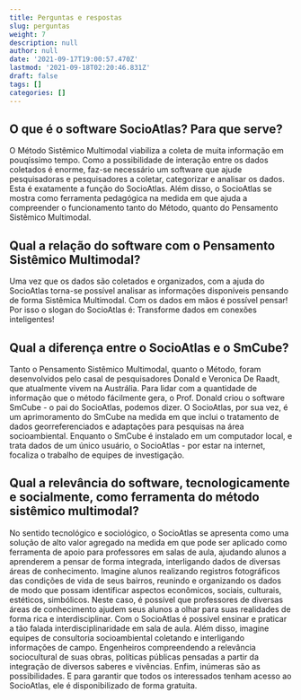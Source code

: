 ```yaml
---
title: Perguntas e respostas
slug: perguntas
weight: 7
description: null
author: null
date: '2021-09-17T19:00:57.470Z'
lastmod: '2021-09-18T02:20:46.831Z'
draft: false
tags: []
categories: []
---
```


## O que é o software SocioAtlas? Para que serve?  
  
O Método Sistêmico Multimodal viabiliza a coleta de muita informação em pouqíssimo tempo. Como a possibilidade de interação entre os dados coletados é enorme, faz-se necessário um software que ajude pesquisadoras e pesquisadores a coletar, categorizar e analisar os dados. Esta é exatamente a função do SocioAtlas. Além disso, o SocioAtlas se mostra como ferramenta pedagógica na medida em que ajuda a compreender o funcionamento tanto do Método, quanto do Pensamento Sistêmico Multimodal.  
  
  
## Qual a relação do software com o Pensamento Sistêmico Multimodal?  
  
Uma vez que os dados são coletados e organizados, com a ajuda do SocioAtlas torna-se possível analisar as informações disponíveis pensando de forma Sistêmica Multimodal. Com os dados em mãos é possível pensar! Por isso o slogan do SocioAtlas é: Transforme dados em conexões inteligentes!  
  
  
## Qual a diferença entre o SocioAtlas e o SmCube?  
  
Tanto o Pensamento Sistêmico Multimodal, quanto o Método, foram desenvolvidos pelo casal de pesquisadores Donald e Veronica De Raadt, que atualmente vivem na Austrália. Para lidar com a quantidade de informação que o método fácilmente gera, o Prof. Donald criou o software SmCube - o pai do SocioAtlas, podemos dizer. O SocioAtlas, por sua vez, é um aprimoramento do SmCube na medida em que inclui o tratamento de dados georreferenciados e adaptações para pesquisas na área socioambiental. Enquanto o SmCube é instalado em um computador local, e trata dados de um único usuário, o SocioAtlas - por estar na internet, focaliza o trabalho de equipes de investigação.  
  
  
  
## Qual a relevância do software, tecnologicamente e socialmente, como ferramenta do método sistêmico multimodal?  
  
  
No sentido tecnológico e sociológico, o SocioAtlas se apresenta como uma solução de alto valor agregado na medida em que pode ser aplicado como ferramenta de apoio para professores em salas de aula, ajudando alunos a aprenderem a pensar de forma integrada, interligando dados de diversas áreas de conhecimento. Imagine alunos realizando registros fotográficos das condições de vida de seus bairros, reunindo e organizando os dados de modo que possam identificar aspectos econômicos, sociais, culturais, estéticos, simbólicos. Neste caso, é possível que professores de diversas áreas de conhecimento ajudem seus alunos a olhar para suas realidades de forma rica e interdisciplinar. Com o SocioAtlas é possível ensinar e praticar a tão falada interdisciplinaridade em sala de aula. Além disso, imagine equipes de consultoria socioambiental coletando e interligando informações de campo. Engenheiros compreendendo a relevância sociocultural de suas obras, políticas públicas pensadas a partir da integração de diversos saberes e vivências. Enfim, inúmeras são as possibilidades. E para garantir que todos os interessados tenham acesso ao SocioAtlas, ele é disponibilizado de forma gratuita.  